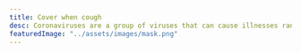 ```yaml
---
title: Cover when cough
desc: Coronaviruses are a group of viruses that can cause illnesses ranging from
featuredImage: "../assets/images/mask.png"
---
```

